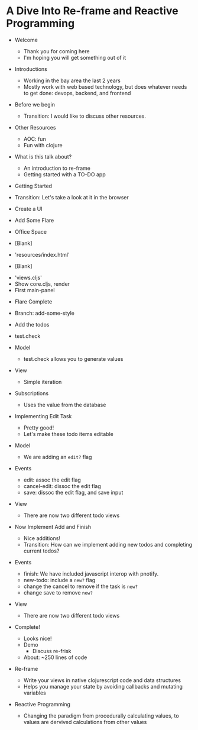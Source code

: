 # A Dive Into Re-frame and Reactive Programming

* Welcome
  - Thank you for coming here
  - I'm hoping you will get something out of it

* Introductions
  - Working in the bay area the last 2 years
  - Mostly work with web based technology, but does
    whatever needs to get done: devops, backend, and frontend

* Before we begin
  - Transition: I would like to discuss other resources.

* Other Resources
  - AOC: fun
  - Fun with clojure

* What is this talk about?
  - An introduction to re-frame
  - Getting started with a TO-DO app

* Getting Started
 - Transition: Let's take a look at it in the browser

* Create a UI

* Add Some Flare
 - Office Space

* [Blank]
 - 'resources/index.html'

* [Blank]
 - 'views.cljs'
 - Show core.cljs, render
 - First main-panel

* Flare Complete
 - Branch: add-some-style

* Add the todos
 - test.check

* Model
  - test.check allows you to generate values

* View
  - Simple iteration

* Subscriptions
  - Uses the value from the database

* Implementing Edit Task
  - Pretty good!
  - Let's make these todo items editable

* Model
  - We are adding an `edit?` flag

* Events
  - edit: assoc the edit flag
  - cancel-edit: dissoc the edit flag
  - save: dissoc the edit flag, and save input

* View
  - There are now two different todo views

* Now Implement Add and Finish
  - Nice additions!
  - Transition: How can we implement adding new todos and completing current todos?

* Events
  - finish: We have included javascript interop with pnotify.
  - new-todo: include a `new?` flag
  - change the cancel to remove if the task is `new?`
  - change save to remove `new?`

* View
  - There are now two different todo views

* Complete!
  - Looks nice!
  - Demo
    - Discuss re-frisk
  - About: ~250 lines of code

* Re-frame
  - Write your views in native clojurescript code and data structures
  - Helps you manage your state by avoiding callbacks and mutating variables

* Reactive Programming
  - Changing the paradigm from procedurally calculating values, to values are dervived calculations from other values
